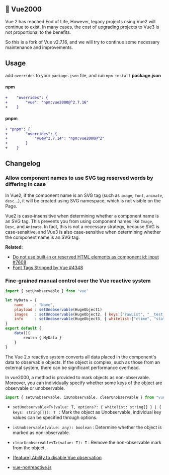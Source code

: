 ## 🥑 Vue2000

Vue 2 has reached End of Life, However, legacy projects using Vue2 will continue to exist. In many cases, the cost of upgrading projects to Vue3 is not proportional to the benefits.

So this is a fork of Vue v2.7.16, and we will try to continue some necessary maintenance and improvements.

## Usage

add `overrides` to your `package.json` file, and run `npm install`
**package.json**

#### npm

```diff
+    "overrides": {
+        "vue": "npm:vue2000@^2.7.16"
+    }
```

#### pnpm

```diff
+ "pnpm": {
+        "overrides": {
+            "vue@^2.7.14": "npm:vue2000@^2"
+        }
+    }
```

## Changelog

### Allow component names to use SVG tag reserved words by differing in case

In Vue2, if the component name is an SVG tag (such as `image`, `font`, `animate`, `desc`...), it will be created using SVG namespace, which is not visible on the Page.

Vue2 is case-insensitive when determining whether a component name is an SVG tag. This prevents you from using component names like `Image`, `Desc`, and `Animate`. In fact, this is not a necessary strategy, because SVG is case-sensitive, and Vue3 is also case-sensitive when determining whether the component name is an SVG tag.

**Related**:

- [Do not use built-in or reserved HTML elements as component id: input #7608](https://github.com/vuejs/vue/issues/7608])
- [Font Tags Stripped by Vue #4348](https://github.com/vuejs/vue/issues/4348)

### Fine-grained manual control over the Vue reactive system

```js
import { setUnobservable } from 'vue'

let MyData = {
    name     : "Name",
    playload : setUnobservable(HugeObject1)
    images   : setUnobservable(HugeObject2, { keys:["rawList", "__test__"] })
    info     : setUnobservable(HugeObject3, { whitelist:["ctime", "state"] })
}
export default {
    data(){
        reutrn { MyData }
    }
}

```

The Vue 2.x reactive system converts all data placed in the component's data to observable objects. If the object is complex, such as those from an external system, there can be significant performance overhead.

In vue2000, a method is provided to mark objects as non-observable. Moreover, you can individually specify whether some keys of the object are observable or unobservable.

```js
import { setUnobservable, isUnobservable, clearUnobservable } from "vue"
```

- `setUnobservable<T>(value: T, options?: { whitelist: string[] } | { keys: string[]}): T ` : Mark the object as Unobservable, individual key values can be specified through options.
- `isUnobservable(value: any): boolean` : Determine whether the object is marked as non-observable.
- `clearUnobservable<T>(value: T): T` : Remove the non-observable mark from the object.

- [[feature] Ability to disable Vue observation](https://github.com/vuejs/vue/issues/2637)
- [vue-nonreactive.js](https://github.com/rpkilby/vue-nonreactive/blob/master/vue-nonreactive.js)
